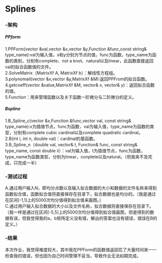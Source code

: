 # Splines

### -架构

##### PPform
1.PPForm(vector<double> &val,vector<double> &x,vector<double> &y,Function &func,const string& type_name):val为输入值，x和y分别为节点的值，func为函数，type_name为函数的类别，分别有complete、not a knot、natural以及linear，此函数直接返回val的拟合函数值的文件。  
2.SolveMatrix（MatrixXf A, MatrixXf b）：解线性方程组。  
3.polynomail(vector<double> &x,vector<double> &y,MatrixXf &M):返回PPFrom的拟合函数。  
4.getcoeff(vector<double> &value,MatrixXf &M, vector<double>& x, vector<double>& y)：返回拟合函数的值。  
5.Function：用来管理函数以及关于函数一阶微分与二阶微分的定义。  

##### Bspline
1.B_Spline_c(vector<double> &x,Function &func,vector<double> val, const string& type_name):x为插值节点，func为函数，val为输入值，type_name为函数的类型，分别有complete cubic cardinal以及complete quadratic cardinal。  
2.B(int i, int n, double val)：cardinal的基函数。  
3.B_Spline_n（double val, vector<double>& t, Function& func, const string& type_name, const double ii）：val为输入值，t为插值节点，func为函数，type_name为函数类型，分别为linear，conplete以及natural。（但我来不及完成，只完成一半）  
  
 
### -测试过程
A.通过用户输入N，即均分点数以及输入拟合数据的大小和数据的文件名称来得到函数拟合值，函数拟合值将直接保存在目录下，拟合数据也是均分的。（我是通过在区间[-1,1]上的5000次均分值得到拟合值来画图。）  
C.通过用户输入拟合数据的大小以及文件名称，拟合数据将直接保存在目录下。（我一样是通过在区间[-5,5]上的5000次均分值得到拟合值画图，但是得到的数据有误，但我觉得我的a，b矩阵定义没有错，解出的答案也没有错误，错误在B的定义。）  


### -结果
本次作业，我觉得难度较大，其中我在PPForm的函数值返回花了大量时间来一一检查我的错误，但也因为自己时间管理不妥当，导致作业无法如期完成。
